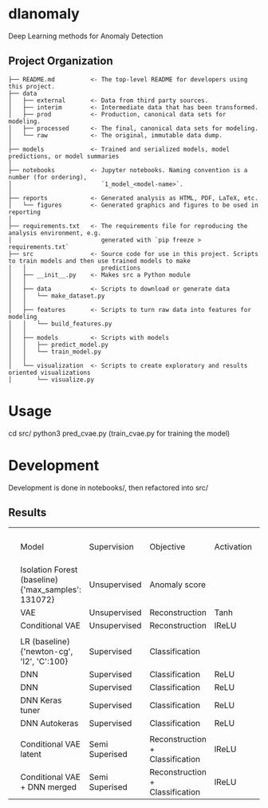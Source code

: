 # dlanomaly
Deep Learning methods for Anomaly Detection

Project Organization
------------

    ├── README.md          <- The top-level README for developers using this project.
    ├── data
    │   ├── external       <- Data from third party sources.
    │   ├── interim        <- Intermediate data that has been transformed.
    │   ├── prod           <- Production, canonical data sets for modeling.
    │   ├── processed      <- The final, canonical data sets for modeling.
    │   └── raw            <- The original, immutable data dump.
    │
    ├── models             <- Trained and serialized models, model predictions, or model summaries
    │
    ├── notebooks          <- Jupyter notebooks. Naming convention is a number (for ordering),
    │                         `1_model_<model-name>`.
    │
    ├── reports            <- Generated analysis as HTML, PDF, LaTeX, etc.
    │   └── figures        <- Generated graphics and figures to be used in reporting
    │
    ├── requirements.txt   <- The requirements file for reproducing the analysis environment, e.g.
    │                         generated with `pip freeze > requirements.txt`
    ├── src                <- Source code for use in this project. Scripts to train models and then use trained models to make
    │   │                     predictions
    │   ├── __init__.py    <- Makes src a Python module
    │   │
    │   ├── data           <- Scripts to download or generate data
    │   │   └── make_dataset.py
    │   │
    │   ├── features       <- Scripts to turn raw data into features for modeling
    │   │   └── build_features.py
    │   │
    │   ├── models         <- Scripts with models
    │   │   ├── predict_model.py
    │   │   └── train_model.py
    │   │
    │   └── visualization  <- Scripts to create exploratory and results oriented visualizations
    │       └── visualize.py


# Usage
cd src/
python3 pred_cvae.py (train_cvae.py for training the model)

# Development
Development is done in notebooks/, then refactored into src/

## Results
| | | | | | | | | | | | |
|-|-|-|-|-|-|-|-|-|-|-|-|
| | | | | | | | | | | | |
| |Model|Supervision|Objective|Activation|Input|Hidden Neurons /layer|Loss|Class weights|AUC|Recall @100|Recall @500|
| |Isolation Forest (baseline) {'max_samples': 131072}|Unsupervised|Anomaly score| |29| | | |0.954|43%|72%|
| |VAE|Unsupervised|Reconstruction|Tanh|29|20,10,5,10,20|MSE| |0.963|26%|53%|
| |Conditional VAE|Unsupervised|Reconstruction|lReLU|29|20,10,5,10,20|MSE| |0.938|28%|55%|
| | | | | | | | | | | | |
| |LR (baseline) {'newton-cg', 'l2', 'C':100}|Supervised|Classification| |29| |BCE| |0.976|80%|90%|
| |DNN|Supervised|Classification|ReLU|29|64, 64|BCE| |0.948|76%|90%|
| |DNN|Supervised|Classification|ReLU|29|64, 64|BCE|Balanced|0.983|72%|90%|
| |DNN Keras tuner|Supervised|Classification|ReLU|29|64, 96|BCE| |0.953|79%|90%|
| |DNN Autokeras|Supervised|Classification|ReLU|29|512, 1024|BCE| |0.933|**84%**|90%|
| | | | | | | | | | | | |
| |Conditional VAE latent|Semi Superised|Reconstruction + Classification|lReLU|5|20,10,5 => 64,64| |Balanced|0.978|66%|87%|
| |Conditional VAE + DNN merged|Semi Superised|Reconstruction + Classification|lReLU|[29, 5]|[64, 10], [1]| |Balanced|**0.99**|77%|89%|
